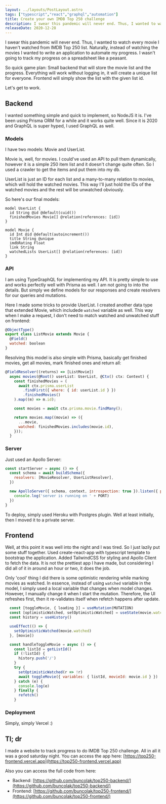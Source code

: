 ```yaml
---
layout: ../layouts/PostLayout.astro
tags: ["typescript","react","graphql","automation"]
title: Create your own IMDB Top 250 challenge
description: I swear this pandemic will never end. Thus, I wanted to watch every movie I haven't watched from IMDB Top 250 list...
releaseDate: 2020-12-28
---
```

I swear this pandemic will never end. Thus, I wanted to watch every movie I haven't watched from IMDB Top 250 list. Naturally, instead of watching the movies I wanted to write an application to automate my progress. I wasn't going to track my progress on a spreadsheet like a peasant.

So quick game plan: Small backend that will store the movie list and the progress. Everything will work without logging in, it will create a unique list for everyone. Frontend will simply show the list with the given list id.

Let's get to work.

## Backend
I wanted something simple and quick to implement, so NodeJS it is. I've been using Prisma ORM for a while and it works quite well. Since it is 2020 and GraphQL is super hyped, I used GraphQL as well. 

### Models
I have two models: Movie and UserList. 

Movie is, well, for movies. I could've used an API to pull them dynamically, however it is a simple 250 item list and it doesn't change quite often. So I used a crawler to get the items and put them into my db. 

UserList is just an ID for each list and a many-to-many relation to movies, which will hold the watched movies. This way I'll just hold the IDs of the watched movies and the rest will be unwatched obviously.

So here's our final models:

```prisma
model UserList {
  id String @id @default(cuid())
  finishedMovies Movie[] @relation(references: [id])
}

model Movie {
  id Int @id @default(autoincrement())
  title String @unique
  imdbRating Float
  link String
  watchedLists UserList[] @relation(references: [id])
}
```

### API
I am using TypeGraphQL for implementing my API. It is pretty simple to use and works perfectly well with Prisma as well. I am not going to into the details. But simply we define models for our responses and create resolvers for our queries and mutations.

Here I made some tricks to provide UserList. I created another data type that extended Movie, which includede `watched` variable as well. This way when I make a request, I don't need to match watched and unwatched stuff on frontend:
```js
@ObjectType()
export class ListMovie extends Movie {
  @Field()
  watched: boolean
}
```
Resolving this model is also simple with Prisma, basically get finished movies, get all movies, mark finished ones and return all:
```js
@FieldResolver((returns) => [ListMovie])
  async movies(@Root() userList: UserList, @Ctx() ctx: Context) {
    const finishedMovies = (
      await ctx.prisma.userList
        .findFirst({ where: { id: userList.id } })
        .finishedMovies()
    ).map((m) => m.id);

    const movies = await ctx.prisma.movie.findMany();

    return movies.map((movie) => ({
      ...movie,
      watched: finishedMovies.includes(movie.id),
    }));
  }
```

### Server
Just used an Apollo Server:

```js
const startServer = async () => {
  const schema = await buildSchema({
    resolvers: [MovieResolver, UserListResolver],
  })

  new ApolloServer({ schema, context, introspection: true }).listen({ port: PORT }).then(() => {
    console.log('server is running on ' + PORT)
  })
}
```
To deploy, simply used Heroku with Postgres plugin. Well at least initially, then I moved it to a private server.

## Frontend
Well, at this point it was well into the night and I was tired. So I just lazily put some stuff together. Used create-react-app with typescript template to bootstrap the application. Added TailwindCSS for styling and Apollo Client to fetch the data. It is not the prettiest app I have made, but considering I did all of it in around an hour or two, it does the job.

Only 'cool' thing I did there is some optimistic rendering while marking movies as watched. In essence, instead of using `watched` variable in the model, I simply used a local variable that changes when model changes. However, I manually change it when I start the mutation. Therefore, the UI refreshes first, then it re-validates itself when refetch happens after update.
```js
  const [toggleMovie, { loading }] = useMutation(MUTATION)
  const [optimisticWatched, setOptimisticWatched] = useState(movie.watched)
  const history = useHistory()

  useEffect(() => {
    setOptimisticWatched(movie.watched)
  }, [movie])

  const handleToggleMovie = async () => {
    const listId = getListId()
    if (!listId) {
      history.push('/')
    }
    try {
      setOptimisticWatched(r => !r)
      await toggleMovie({ variables: { listId, movieId: movie.id } })
    } catch (e) {
      console.log(e)
    } finally {
      refetch()
    }
```
### Deployment
Simply, simply Vercel :)

## Tl; dr
I made a website to track progress to do IMDB Top 250 challenge. All in all it was a good saturday night. You can access the app here: [https://top250-frontend.vercel.app](https://top250-frontend.vercel.app)

Also you can access the full code from here:
 + Backend: [https://github.com/buncolak/top250-backend/](https://github.com/buncolak/top250-backend/)
 + Frontend: [https://github.com/buncolak/top250-frontend/](https://github.com/buncolak/top250-frontend/)
